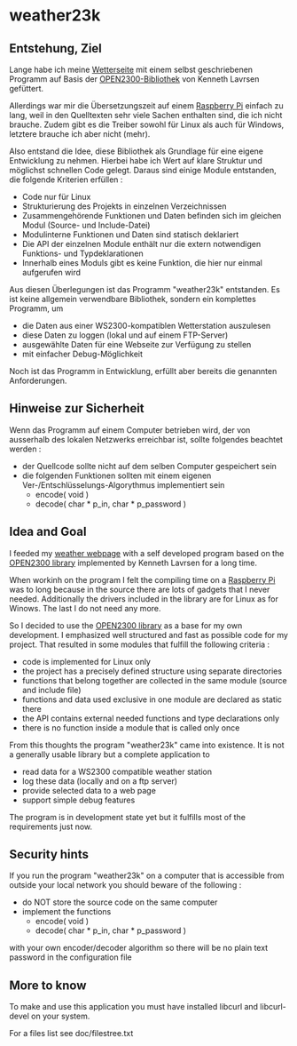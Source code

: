 # weather23k

## Entstehung, Ziel
Lange habe ich meine [Wetterseite](http://ur9.de/) mit einem selbst geschriebenen Programm auf Basis
der [OPEN2300-Bibliothek](http://lavrsen.dk/foswiki/bin/view/Open2300/WebHome) von Kenneth Lavrsen
gefüttert.

Allerdings war mir die Übersetzungszeit auf einem [Raspberry Pi](http://www.raspberrypi.org/) einfach zu lang, weil
in den Quelltexten sehr viele Sachen enthalten sind, die ich nicht brauche. Zudem gibt
es die Treiber sowohl für Linux als auch für Windows, letztere brauche ich aber nicht
(mehr).

Also entstand die Idee, diese Bibliothek als Grundlage für eine eigene Entwicklung zu
nehmen. Hierbei habe ich Wert auf klare Struktur und möglichst schnellen Code gelegt. Daraus
sind einige Module entstanden, die folgende Kriterien erfüllen :

- Code nur für Linux
- Strukturierung des Projekts in einzelnen Verzeichnissen
- Zusammengehörende Funktionen und Daten befinden sich im gleichen Modul (Source- und Include-Datei)
- Modulinterne Funktionen und Daten sind statisch deklariert
- Die API der einzelnen Module enthält nur die extern notwendigen Funktions- und Typdeklarationen
- Innerhalb eines Moduls gibt es keine Funktion, die hier nur einmal aufgerufen wird

Aus diesen Überlegungen ist das Programm "weather23k" entstanden. Es ist keine allgemein
verwendbare Bibliothek, sondern ein komplettes Programm, um 
- die Daten aus einer WS2300-kompatiblen Wetterstation auszulesen
- diese Daten zu loggen (lokal und auf einem FTP-Server)
- ausgewählte Daten für eine Webseite zur Verfügung zu stellen
- mit einfacher Debug-Möglichkeit

Noch ist das Programm in Entwicklung, erfüllt aber bereits die genannten Anforderungen.

## Hinweise zur Sicherheit
Wenn das Programm auf einem Computer betrieben wird, der von ausserhalb des lokalen Netzwerks
erreichbar ist, sollte folgendes beachtet werden :
- der Quellcode sollte nicht auf dem selben Computer gespeichert sein
- die folgenden Funktionen sollten mit einem eigenen Ver-/Entschlüsselungs-Algorythmus
implementiert sein
    - encode( void )
    - decode( char * p_in, char * p_password )

## Idea and Goal
I feeded my [weather webpage](http://ur9.de/) with a self developed program based on the
[OPEN2300 library](http://lavrsen.dk/foswiki/bin/view/Open2300/WebHome) implemented by
Kenneth Lavrsen for a long time.

When workinh on the program I felt the compiling time on a [Raspberry Pi](http://www.raspberrypi.org/)
was to long because in the source there are lots of gadgets that I never needed. Additionally the drivers included
in the library are for Linux as for Winows. The last I do not need any more.

So I decided to use the [OPEN2300 library](http://lavrsen.dk/foswiki/bin/view/Open2300/WebHome)
as a base for my own development. I emphasized well structured and fast as possible code for
my project. That resulted in some modules that fulfill the following criteria :
- code is implemented for Linux only
- the project has a precisely defined structure using separate directories
- functions that belong together are collected in the same module (source and include file)
- functions and data used exclusive in one module are declared as static there
- the API contains external needed functions and type declarations only
- there is no function inside a module that is called only once

From this thoughts the program "weather23k" came into existence. It is not a
generally usable library but a complete application to
- read data for a WS2300 compatible weather station
- log these data (locally and on a ftp server)
- provide selected data to a web page
- support simple debug features

The program is in development state yet but it fulfills most of the requirements just now.

## Security hints
If you run the program "weather23k" on a computer that is accessible from
outside your local network you should beware of the following :
- do NOT store the source code on the same computer
- implement the functions
    - encode( void )
    - decode( char * p_in, char * p_password )

with your own encoder/decoder algorithm so there will be no plain text
password in the configuration file

## More to know
To make and use this application you must have installed libcurl and
libcurl-devel on your system.

For a files list see doc/filestree.txt
